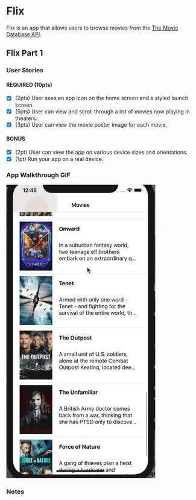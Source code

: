 # Flix

Flix is an app that allows users to browse movies from the [The Movie Database API](http://docs.themoviedb.apiary.io/#).

<!--## Flix Part 2 -->

<!--### User Stories-->

<!--#### REQUIRED (10pts)-->
<!--- [x] (5pts) User can tap a cell to see more details about a particular movie.-->
<!--- [x] (5pts) User can tap a tab bar button to view a grid layout of Movie Posters using a CollectionView.-->

<!--#### BONUS-->
<!--- [x] (2pts) User can tap a poster in the collection view to see a detail screen of that movie.-->
<!--- [x] (2pts) In the detail view, when the user taps the poster, a new screen is presented modally where they can view the trailer.-->

<!--### App Walkthrough GIF-->

<!--![](flixwalkthrough2.gif)-->

<!--### Notes-->
<!--Describe any challenges encountered while building the app.-->


## Flix Part 1

### User Stories

#### REQUIRED (10pts)
- [x] (2pts) User sees an app icon on the home screen and a styled launch screen.
- [x] (5pts) User can view and scroll through a list of movies now playing in theaters.
- [x] (3pts) User can view the movie poster image for each movie.

#### BONUS
- [x] (2pt) User can view the app on various device sizes and orientations.
- [x] (1pt) Run your app on a real device.

### App Walkthrough GIF

![](flixwalkthrough.gif)

### Notes
